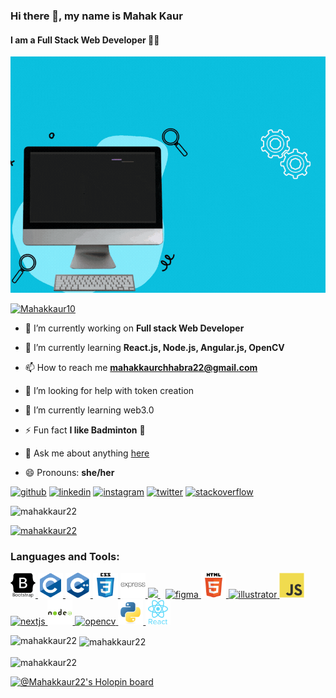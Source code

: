 ### Hi there 👋, my name is Mahak Kaur
#### I am a Full Stack Web Developer 👩‍💻
![I am a full stack developer ](https://github.com/mahakkaur22/mahakkaur22/blob/8ed82175f236fdb192865117227b52c1137daa2d/MAHAK%20KAUR%20(1).gif)

<p align="left"> <a href="https://twitter.com/Mahakkaur10" target="blank"><img src="https://img.shields.io/twitter/follow/mahakkaur22?logo=twitter&style=for-the-badge" alt="Mahakkaur10" /></a> </p>

- 🔭 I’m currently working on **Full stack Web Developer**

- 🌱 I’m currently learning **React.js, Node.js, Angular.js, OpenCV**

- 📫 How to reach me **mahakkaurchhabra22@gmail.com**
- 🤔 I’m looking for help with token creation
- 🌱 I’m currently learning web3.0

- ⚡ Fun fact **I like Badminton** 🏸
 - 💬 Ask me about anything [here](https://www.linkedin.com/in/mahak-kaur-54a89a218)

- 😄 Pronouns: **she/her**

[<img src='https://cdn.jsdelivr.net/npm/simple-icons@3.0.1/icons/github.svg' alt='github' height='40'>](https://github.com/mahakkaur22)  [<img src='https://cdn.jsdelivr.net/npm/simple-icons@3.0.1/icons/linkedin.svg' alt='linkedin' height='40'>](https://www.linkedin.com/in/mahak-kaur-54a89a218)  [<img src='https://cdn.jsdelivr.net/npm/simple-icons@3.0.1/icons/instagram.svg' alt='instagram' height='40'>](https://instagram.com/mahak_kaur22?igshid=MzNlNGNkZWQ4Mg==)  [<img src='https://cdn.jsdelivr.net/npm/simple-icons@3.0.1/icons/twitter.svg' alt='twitter' height='40'>](https://twitter.com/Mahakkaur10?t=P8ypUCAYChhesQsmuNXpLg&s=09)  [<img src='https://cdn.jsdelivr.net/npm/simple-icons@3.0.1/icons/stackoverflow.svg' alt='stackoverflow' height='40'>](https://stackoverflow.com/users/22015251/mahak-kaur?tab=profile) 

<p align="left"> <img src="https://komarev.com/ghpvc/?username=mahakkaur22&label=Profile%20views&color=0e75b6&style=flat" alt="mahakkaur22" /> </p>
<p align="left"> <a href="https://github.com/ryo-ma/github-profile-trophy"><img src="https://github-profile-trophy.vercel.app/?username=mahakkaur22" alt="mahakkaur22" /></a> </p>

<!-- <h3 align="left">Connect with me:</h3>


<p align="left">
<a href="https://twitter.com/Mahakkaur10" target="blank"><img align="center" src="https://raw.githubusercontent.com/rahuldkjain/github-profile-readme-generator/master/src/images/icons/Social/twitter.svg" alt="Mahakkaur10" height="30" width="40" /></a>
<a href="https://www.linkedin.com/in/mahak-kaur-54a89a218" target="blank"><img align="center" src="https://raw.githubusercontent.com/rahuldkjain/github-profile-readme-generator/master/src/images/icons/Social/linked-in-alt.svg" alt="mahak-kaur-54a89a218" height="30" width="40" /></a>
</p> -->

<h3 align="left">Languages and Tools:</h3>
<p align="left"> <a href="https://getbootstrap.com" target="_blank" rel="noreferrer"> <img src="https://raw.githubusercontent.com/devicons/devicon/master/icons/bootstrap/bootstrap-plain-wordmark.svg" alt="bootstrap" width="40" height="40"/> </a> <a href="https://www.cprogramming.com/" target="_blank" rel="noreferrer"> <img src="https://raw.githubusercontent.com/devicons/devicon/master/icons/c/c-original.svg" alt="c" width="40" height="40"/> </a> <a href="https://www.w3schools.com/cpp/" target="_blank" rel="noreferrer"> <img src="https://raw.githubusercontent.com/devicons/devicon/master/icons/cplusplus/cplusplus-original.svg" alt="cplusplus" width="40" height="40"/> </a> <a href="https://www.w3schools.com/css/" target="_blank" rel="noreferrer"> <img src="https://raw.githubusercontent.com/devicons/devicon/master/icons/css3/css3-original-wordmark.svg" alt="css3" width="40" height="40"/> </a> <a href="https://expressjs.com" target="_blank" rel="noreferrer"> <img src="https://raw.githubusercontent.com/devicons/devicon/master/icons/express/express-original-wordmark.svg" alt="express" width="40" height="40"/> </a>
 <a style="padding-right:8px;" href="https://www.mysql.com/" target="_blank"> <img src="https://img.icons8.com/fluent/50/000000/mysql-logo.png"/> </a>
 <a href="https://www.figma.com/" target="_blank" rel="noreferrer"> <img src="https://www.vectorlogo.zone/logos/figma/figma-icon.svg" alt="figma" width="40" height="40"/> </a> <a href="https://www.w3.org/html/" target="_blank" rel="noreferrer"> <img src="https://raw.githubusercontent.com/devicons/devicon/master/icons/html5/html5-original-wordmark.svg" alt="html5" width="40" height="40"/> </a> <a href="https://www.adobe.com/in/products/illustrator.html" target="_blank" rel="noreferrer"> <img src="https://www.vectorlogo.zone/logos/adobe_illustrator/adobe_illustrator-icon.svg" alt="illustrator" width="40" height="40"/> </a> <a href="https://developer.mozilla.org/en-US/docs/Web/JavaScript" target="_blank" rel="noreferrer"> <img src="https://raw.githubusercontent.com/devicons/devicon/master/icons/javascript/javascript-original.svg" alt="javascript" width="40" height="40"/> </a> <a href="https://nextjs.org/" target="_blank" rel="noreferrer"> <img src="https://cdn.worldvectorlogo.com/logos/nextjs-2.svg" alt="nextjs" width="40" height="40"/> </a> <a href="https://nodejs.org" target="_blank" rel="noreferrer"> <img src="https://raw.githubusercontent.com/devicons/devicon/master/icons/nodejs/nodejs-original-wordmark.svg" alt="nodejs" width="40" height="40"/> </a> <a href="https://opencv.org/" target="_blank" rel="noreferrer"> <img src="https://www.vectorlogo.zone/logos/opencv/opencv-icon.svg" alt="opencv" width="40" height="40"/> </a> <a href="https://www.python.org" target="_blank" rel="noreferrer"> <img src="https://raw.githubusercontent.com/devicons/devicon/master/icons/python/python-original.svg" alt="python" width="40" height="40"/> </a> <a href="https://reactjs.org/" target="_blank" rel="noreferrer"> <img src="https://raw.githubusercontent.com/devicons/devicon/master/icons/react/react-original-wordmark.svg" alt="react" width="40" height="40"/> </a> </p>

<p><img align="left" src="https://github-readme-stats.vercel.app/api/top-langs?username=mahakkaur22&show_icons=true&locale=en&layout=compact" alt="mahakkaur22"/></p>

<p>&nbsp;<img align="center" src="https://github-readme-stats.vercel.app/api?username=mahakkaur22&show_icons=true&locale=en" alt="mahakkaur22" /></p>

<p><img align="center" src="https://github-readme-streak-stats.herokuapp.com/?user=mahakkaur22&" alt="mahakkaur22" /></p>

[![@Mahakkaur22's Holopin board](https://holopin.me/mahakkaur22)](https://holopin.io/@mahakkaur22)
